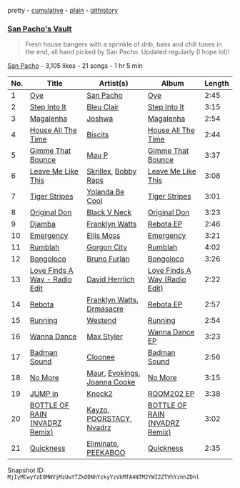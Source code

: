 pretty - [cumulative](/playlists/cumulative/7guXu2Tdl1ClO7m2Dpe7iA.md) - [plain](/playlists/plain/7guXu2Tdl1ClO7m2Dpe7iA) - [githistory](https://github.githistory.xyz/mackorone/spotify-playlist-archive/blob/main/playlists/plain/7guXu2Tdl1ClO7m2Dpe7iA)

### [San Pacho's Vault](https://open.spotify.com/playlist/7guXu2Tdl1ClO7m2Dpe7iA)

> Fresh house bangers with a sprinkle of dnb, bass and chill tunes in the end, all hand picked by San Pacho\. Updated regularly \(I hope lol\)!

[San Pacho](https://open.spotify.com/user/tt8cs1rcaxzr3ge0jikfmurfk) - 3,105 likes - 21 songs - 1 hr 5 min

| No. | Title | Artist(s) | Album | Length |
|---|---|---|---|---|
| 1 | [Oye](https://open.spotify.com/track/7LrNUnWXx7ypK8jdQPH3SN) | [San Pacho](https://open.spotify.com/artist/5jBerZvTAajwYvdxt3UhgU) | [Oye](https://open.spotify.com/album/36lGytf8UzOqkxCjxgf7Wv) | 2:45 |
| 2 | [Step Into It](https://open.spotify.com/track/533T9iIMBhmRXcKVH48CxO) | [Bleu Clair](https://open.spotify.com/artist/7kA4sEagpoNK91I7wr9tYr) | [Step Into It](https://open.spotify.com/album/3beTqABOznAfcdIZraOboj) | 3:15 |
| 3 | [Magalenha](https://open.spotify.com/track/67UgMiTgtwjGFoiACzup1g) | [Joshwa](https://open.spotify.com/artist/1PzAgFVk9v8cxn9flrqrv5) | [Magalenha](https://open.spotify.com/album/3KOSUwiUlteX08HipIYu5e) | 2:54 |
| 4 | [House All The Time](https://open.spotify.com/track/3K3asUF88k0nKWtkm4eqLr) | [Biscits](https://open.spotify.com/artist/052B9SONfhoScw7dgYWw5o) | [House All The Time](https://open.spotify.com/album/5qtlIlnuhHC3puaGDNYjVc) | 2:44 |
| 5 | [Gimme That Bounce](https://open.spotify.com/track/7jURkEKDVEm9sHueqUX0ko) | [Mau P](https://open.spotify.com/artist/0w1sbtZVQoK6GzV4A4OkCv) | [Gimme That Bounce](https://open.spotify.com/album/1aCIYDZTw34CIRq8Vr1VQv) | 3:37 |
| 6 | [Leave Me Like This](https://open.spotify.com/track/7vzWtCVhEKDmDkMmT3AiUL) | [Skrillex](https://open.spotify.com/artist/5he5w2lnU9x7JFhnwcekXX), [Bobby Raps](https://open.spotify.com/artist/22g86cix6LCeLMbu3m91Wo) | [Leave Me Like This](https://open.spotify.com/album/2U5XHV8AMBojtjxB6AWP6U) | 3:08 |
| 7 | [Tiger Stripes](https://open.spotify.com/track/1TolDuZPDraC3L9pEIAPdx) | [Yolanda Be Cool](https://open.spotify.com/artist/4KkHjCe8ouh8C2P9LPoD4F) | [Tiger Stripes](https://open.spotify.com/album/25RBUJwpjjhLbPby3S06F0) | 3:01 |
| 8 | [Original Don](https://open.spotify.com/track/2ivCsohNIlxNnLxXHnu0J5) | [Black V Neck](https://open.spotify.com/artist/2l0xOjnrmYsxNoQ0QI3G5a) | [Original Don](https://open.spotify.com/album/5xU7aLhtZPJ9Zy0D6LuEz8) | 3:23 |
| 9 | [Djamba](https://open.spotify.com/track/7ct4xVVb4IZp8eeDW4e9Ff) | [Franklyn Watts](https://open.spotify.com/artist/4cS1RS2vIhO2NStH2ktLYn) | [Rebota EP](https://open.spotify.com/album/5tFTuMe2HkgZA8FPK0ydSV) | 2:46 |
| 10 | [Emergency](https://open.spotify.com/track/0kTx02KSqepU3wnlMhkcgI) | [Ellis Moss](https://open.spotify.com/artist/0XOfJ1JJXwMVJG26ZZj3UQ) | [Emergency](https://open.spotify.com/album/2fsWUO1d1X82mlUvB048HZ) | 3:21 |
| 11 | [Rumblah](https://open.spotify.com/track/4ZhbD69otaeNjjChA9h8qv) | [Gorgon City](https://open.spotify.com/artist/4VNQWV2y1E97Eqo2D5UTjx) | [Rumblah](https://open.spotify.com/album/2UnbY5sd4QS7mHAE2J3YYv) | 4:02 |
| 12 | [Bongoloco](https://open.spotify.com/track/20MM2VpIUqc7FHJ0a8PX3a) | [Bruno Furlan](https://open.spotify.com/artist/6gssIbF04dCX3COZvyr0JF) | [Bongoloco](https://open.spotify.com/album/6kC3PZyvcdO2XDw8Q7HDOA) | 3:26 |
| 13 | [Love Finds A Way \- Radio Edit](https://open.spotify.com/track/6FLpYaVGuq1CFgU6sd3iuj) | [David Herrlich](https://open.spotify.com/artist/62k0c1WajfOGpgzjmVHpKj) | [Love Finds A Way \(Radio Edit\)](https://open.spotify.com/album/1B7YW1Y5VSXDdIIagVOSy7) | 2:22 |
| 14 | [Rebota](https://open.spotify.com/track/1Xz67q5NkyFwnAYuFe2g9x) | [Franklyn Watts](https://open.spotify.com/artist/4cS1RS2vIhO2NStH2ktLYn), [Drmasacre](https://open.spotify.com/artist/3aAEs5uoRzn87hq7aHIMgt) | [Rebota EP](https://open.spotify.com/album/5tFTuMe2HkgZA8FPK0ydSV) | 2:57 |
| 15 | [Running](https://open.spotify.com/track/7bMWMh0hw63TtpM5UWKPZQ) | [Westend](https://open.spotify.com/artist/4epc3Bd0DOBA0kDywkRAsu) | [Running](https://open.spotify.com/album/0DHip6BOwZ2uyLvQwQ870n) | 2:54 |
| 16 | [Wanna Dance](https://open.spotify.com/track/6TFXABE6cy6UH9VK4MDI8u) | [Max Styler](https://open.spotify.com/artist/3NKKngINK1tP6BFy0WOyWk) | [Wanna Dance EP](https://open.spotify.com/album/2fvC5Y9cNUXetWyiJQJjSp) | 3:23 |
| 17 | [Badman Sound](https://open.spotify.com/track/7FcxEutyfHTCKlN2MltRAh) | [Cloonee](https://open.spotify.com/artist/7MdlXmq2HViAJWo9cf30sR) | [Badman Sound](https://open.spotify.com/album/7lkg1Kbn6G00QskjBlEVsR) | 2:56 |
| 18 | [No More](https://open.spotify.com/track/7tPQOkTWPpPEMJLc4ECBHZ) | [Maur](https://open.spotify.com/artist/2LhJEX3HxU9pJFLa8RkvUC), [Evokings](https://open.spotify.com/artist/2PHZw1JCGqwqxZdZ0tt222), [Joanna Cooke](https://open.spotify.com/artist/7EyKy53TsVFLJFZFyYzBZQ) | [No More](https://open.spotify.com/album/0Oloh8kPkHBTRm6DP1kE0B) | 3:15 |
| 19 | [JUMP in](https://open.spotify.com/track/0p1Bo2h5Mog8e9y1BnqoTE) | [Knock2](https://open.spotify.com/artist/6mmSS7itNWKbapgG2eZbIg) | [ROOM202 EP](https://open.spotify.com/album/4ogKA3ZUwHVuYvwfDwPLjV) | 3:38 |
| 20 | [BOTTLE OF RAIN \(NVADRZ Remix\)](https://open.spotify.com/track/4Bm96MY7QInurypKpbqcw5) | [Kayzo](https://open.spotify.com/artist/72iCiKwu6nu6Qq9emIwzYv), [POORSTACY](https://open.spotify.com/artist/7vSY9HEreOqb1Llar3UC38), [Nvadrz](https://open.spotify.com/artist/3BsJD0TUVtn1sv29duwMrw) | [BOTTLE OF RAIN \(NVADRZ Remix\)](https://open.spotify.com/album/2QHuj5HoBscrN7jDPqqmu1) | 3:02 |
| 21 | [Quickness](https://open.spotify.com/track/3sSD12MZkrsQItdYAfWt9c) | [Eliminate](https://open.spotify.com/artist/6hBrJJrcYoNhvLC6KaFR4b), [PEEKABOO](https://open.spotify.com/artist/4Ok1Cm5YX5StCQZgH0r2xF) | [Quickness](https://open.spotify.com/album/4EtKUgNlhDyILgIsPqYm01) | 2:35 |

Snapshot ID: `MjIyMCwyYzE0MWVjMzUwYTZkODNhYzkyYzVkMTA4NTM2YWI2ZTVhYzhhZDhl`
